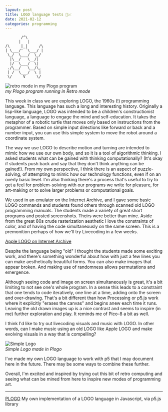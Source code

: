 ```yaml
---
layout: post
title: LOGO language tests 🐢📈
date: 2021-02-12
categories: programming
---
```


```
       /^\
      |   |
/\     |_|     /\
| \___/' `\___/ |
 \_/  \___/  \_/
  |\__/   \__/|
  |/  \___/  \|
 ./\__/   \__/\,
 | /  \___/  \ |
 \/     V     \/
```

![retro mode in my Plogo program](https://tildegit.org/exquisitecorp/PLOGO/media/branch/main/examples/retro-random-walker/retro-random-walker.jpg)  
*my Plogo program running in Retro mode*

This week in class we are exploring LOGO, the 1960s (!) programming language. This language has such a long and interesting history. Originally a lisp-like language, LOGO was intended to be a children's constructionist language, a language to engage the mind and self-education. It takes the metaphor of a robotic turtle that moves only based on instructions from the programmer. Based on simple input directions like forward or back and a number input, you can use this simple system to move the robot around a coordinate system. 

The way we use LOGO to describe motion and turning are intended to mimic how we use our own body, and so it is a tool of algorithmic thinking. I asked students what can be gained with thinking computationally? (It's okay if students push back and say that they don't think anything can be gained!). From my own perspective, I think there is an aspect of puzzle-solving, of attempting to mimic how our technology functions, even if on an overly basic level. I'm also thinking there's a process that's useful to try to get a feel for problem-solving with our programs we write for pleasure, for art-making or to solve larger problems or computational goals. 

We used  in an emulator on the Internet Archive, and I gave some basic LOGO commands and students found others through scanned old LOGO programming manuals. The students made a variety of great short programs and posted screenshots. Theirs were better than mine. Aside from the great 80s crude rasterization aesthetic I love the constraints of color, and of having the code simultaneously on the same screen. This is a premonition perhaps of how we'll try Livecoding in a few weeks.

[Apple LOGO on Internet Archive](https://archive.org/details/Apple_Logo_II)

Despite the language being "old" I thought the students made some exciting work, and there's something wonderful about how with just a few lines you can make aesthetically beautiful forms. You can also make images that appear broken. And making use of randomness allows permutations and emergence. 

Although seeing code and image on screen simultaneously is great, it's a bit limiting to not see one's whole program. In a sense this leads to a constraint that one tends to code iteratively, one line at a time, adding onto the screen and over-drawing. That's a bit different than how Processing or p5.js work where it explicitly "erases the canvas" and begins anew each time it runs. Leaving the old drawn images up is a nice contrast and seems to inspire (in me) further exploration and play. It reminds me of Pico-8 a bit as well.

I think I'd like to try out livecoding visuals and music with LOGO. In other words, can I make music using an old LOGO like Apple LOGO and make evolving visuals in a way that is compelling? 

![Simple Logo](https://tildegit.org/exquisitecorp/PLOGO/media/branch/main/examples/simple-logo/simple-logo.jpg)  
*Simple Logo made in Plogo*

I've made my own LOGO language to work with p5 that I may document here in the future. There may be some ways to combine these further.

Overall, I'm excited and inspired by trying out this bit of retro computing and seeing what can be mined from here to inspire new modes of programming art.

---

[PLOGO](https://tildegit.org/exquisitecorp/PLOGO) My own implementation of a LOGO language in Javascript, via p5.js library
